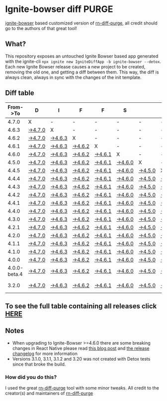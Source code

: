 # Ignite-bowser diff PURGE

[ignite-bowser](https://github.com/infinitered/ignite-bowser) based customized version of [rn-diff-purge](https://github.com/react-native-community/rn-diff-purge/), all credit should go to the authors of that great tool!

## What?

This repository exposes an untouched Ignite Bowser based app generated with the ignite-cli
`npx ignite new IgniteDiffApp -b ignite-bowser --detox`. Each new Ignite Bowser release causes a new project to be created, removing the old one, and getting a diff between them. This way, the diff is always clean, always in sync with the changes of the init template.

## Diff table

| From->To     | D                                                                                                         | I                                                                                                         | F                                                                                                         | F                                                                                                         | S                                                                                                         |                                                                                                           | =                                                                                                         | =                                                                                                         |                                                                                                           | F                                                                                                         | U                                                                                                         | N                                                                                                         |                                                                                                           |                                                                                                           |                                                                                                           |                                                                                                           |                                                                                                           |                                                                                                           |                                                                                                                  |     |
| ------------ | --------------------------------------------------------------------------------------------------------- | --------------------------------------------------------------------------------------------------------- | --------------------------------------------------------------------------------------------------------- | --------------------------------------------------------------------------------------------------------- | --------------------------------------------------------------------------------------------------------- | --------------------------------------------------------------------------------------------------------- | --------------------------------------------------------------------------------------------------------- | --------------------------------------------------------------------------------------------------------- | --------------------------------------------------------------------------------------------------------- | --------------------------------------------------------------------------------------------------------- | --------------------------------------------------------------------------------------------------------- | --------------------------------------------------------------------------------------------------------- | --------------------------------------------------------------------------------------------------------- | --------------------------------------------------------------------------------------------------------- | --------------------------------------------------------------------------------------------------------- | --------------------------------------------------------------------------------------------------------- | --------------------------------------------------------------------------------------------------------- | --------------------------------------------------------------------------------------------------------- | ---------------------------------------------------------------------------------------------------------------- | --- |
| 4.7.0        | X                                                                                                         | -                                                                                                         | -                                                                                                         | -                                                                                                         | -                                                                                                         | -                                                                                                         | -                                                                                                         | -                                                                                                         | -                                                                                                         | -                                                                                                         | -                                                                                                         | -                                                                                                         | -                                                                                                         | -                                                                                                         | -                                                                                                         | -                                                                                                         | -                                                                                                         | -                                                                                                         | -                                                                                                                | -   |
| 4.6.3        | [->4.7.0](https://github.com/nirre7/ignite-bowser-diff-purge/compare/release/4.6.3..release/4.7.0)        | X                                                                                                         | -                                                                                                         | -                                                                                                         | -                                                                                                         | -                                                                                                         | -                                                                                                         | -                                                                                                         | -                                                                                                         | -                                                                                                         | -                                                                                                         | -                                                                                                         | -                                                                                                         | -                                                                                                         | -                                                                                                         | -                                                                                                         | -                                                                                                         | -                                                                                                         | -                                                                                                                | -   |
| 4.6.2        | [->4.7.0](https://github.com/nirre7/ignite-bowser-diff-purge/compare/release/4.6.2..release/4.7.0)        | [->4.6.3](https://github.com/nirre7/ignite-bowser-diff-purge/compare/release/4.6.2..release/4.6.3)        | X                                                                                                         | -                                                                                                         | -                                                                                                         | -                                                                                                         | -                                                                                                         | -                                                                                                         | -                                                                                                         | -                                                                                                         | -                                                                                                         | -                                                                                                         | -                                                                                                         | -                                                                                                         | -                                                                                                         | -                                                                                                         | -                                                                                                         | -                                                                                                         | -                                                                                                                | -   |
| 4.6.1        | [->4.7.0](https://github.com/nirre7/ignite-bowser-diff-purge/compare/release/4.6.1..release/4.7.0)        | [->4.6.3](https://github.com/nirre7/ignite-bowser-diff-purge/compare/release/4.6.1..release/4.6.3)        | [->4.6.2](https://github.com/nirre7/ignite-bowser-diff-purge/compare/release/4.6.1..release/4.6.2)        | X                                                                                                         | -                                                                                                         | -                                                                                                         | -                                                                                                         | -                                                                                                         | -                                                                                                         | -                                                                                                         | -                                                                                                         | -                                                                                                         | -                                                                                                         | -                                                                                                         | -                                                                                                         | -                                                                                                         | -                                                                                                         | -                                                                                                         | -                                                                                                                | -   |
| 4.6.0        | [->4.7.0](https://github.com/nirre7/ignite-bowser-diff-purge/compare/release/4.6.0..release/4.7.0)        | [->4.6.3](https://github.com/nirre7/ignite-bowser-diff-purge/compare/release/4.6.0..release/4.6.3)        | [->4.6.2](https://github.com/nirre7/ignite-bowser-diff-purge/compare/release/4.6.0..release/4.6.2)        | [->4.6.1](https://github.com/nirre7/ignite-bowser-diff-purge/compare/release/4.6.0..release/4.6.1)        | X                                                                                                         | -                                                                                                         | -                                                                                                         | -                                                                                                         | -                                                                                                         | -                                                                                                         | -                                                                                                         | -                                                                                                         | -                                                                                                         | -                                                                                                         | -                                                                                                         | -                                                                                                         | -                                                                                                         | -                                                                                                         | -                                                                                                                | -   |
| 4.5.0        | [->4.7.0](https://github.com/nirre7/ignite-bowser-diff-purge/compare/release/4.5.0..release/4.7.0)        | [->4.6.3](https://github.com/nirre7/ignite-bowser-diff-purge/compare/release/4.5.0..release/4.6.3)        | [->4.6.2](https://github.com/nirre7/ignite-bowser-diff-purge/compare/release/4.5.0..release/4.6.2)        | [->4.6.1](https://github.com/nirre7/ignite-bowser-diff-purge/compare/release/4.5.0..release/4.6.1)        | [->4.6.0](https://github.com/nirre7/ignite-bowser-diff-purge/compare/release/4.5.0..release/4.6.0)        | X                                                                                                         | -                                                                                                         | -                                                                                                         | -                                                                                                         | -                                                                                                         | -                                                                                                         | -                                                                                                         | -                                                                                                         | -                                                                                                         | -                                                                                                         | -                                                                                                         | -                                                                                                         | -                                                                                                         | -                                                                                                                | -   |
| 4.4.5        | [->4.7.0](https://github.com/nirre7/ignite-bowser-diff-purge/compare/release/4.4.5..release/4.7.0)        | [->4.6.3](https://github.com/nirre7/ignite-bowser-diff-purge/compare/release/4.4.5..release/4.6.3)        | [->4.6.2](https://github.com/nirre7/ignite-bowser-diff-purge/compare/release/4.4.5..release/4.6.2)        | [->4.6.1](https://github.com/nirre7/ignite-bowser-diff-purge/compare/release/4.4.5..release/4.6.1)        | [->4.6.0](https://github.com/nirre7/ignite-bowser-diff-purge/compare/release/4.4.5..release/4.6.0)        | [->4.5.0](https://github.com/nirre7/ignite-bowser-diff-purge/compare/release/4.4.5..release/4.5.0)        | X                                                                                                         | -                                                                                                         | -                                                                                                         | -                                                                                                         | -                                                                                                         | -                                                                                                         | -                                                                                                         | -                                                                                                         | -                                                                                                         | -                                                                                                         | -                                                                                                         | -                                                                                                         | -                                                                                                                | -   |
| 4.4.4        | [->4.7.0](https://github.com/nirre7/ignite-bowser-diff-purge/compare/release/4.4.4..release/4.7.0)        | [->4.6.3](https://github.com/nirre7/ignite-bowser-diff-purge/compare/release/4.4.4..release/4.6.3)        | [->4.6.2](https://github.com/nirre7/ignite-bowser-diff-purge/compare/release/4.4.4..release/4.6.2)        | [->4.6.1](https://github.com/nirre7/ignite-bowser-diff-purge/compare/release/4.4.4..release/4.6.1)        | [->4.6.0](https://github.com/nirre7/ignite-bowser-diff-purge/compare/release/4.4.4..release/4.6.0)        | [->4.5.0](https://github.com/nirre7/ignite-bowser-diff-purge/compare/release/4.4.4..release/4.5.0)        | [->4.4.5](https://github.com/nirre7/ignite-bowser-diff-purge/compare/release/4.4.4..release/4.4.5)        | X                                                                                                         | -                                                                                                         | -                                                                                                         | -                                                                                                         | -                                                                                                         | -                                                                                                         | -                                                                                                         | -                                                                                                         | -                                                                                                         | -                                                                                                         | -                                                                                                         | -                                                                                                                | -   |
| 4.4.3        | [->4.7.0](https://github.com/nirre7/ignite-bowser-diff-purge/compare/release/4.4.3..release/4.7.0)        | [->4.6.3](https://github.com/nirre7/ignite-bowser-diff-purge/compare/release/4.4.3..release/4.6.3)        | [->4.6.2](https://github.com/nirre7/ignite-bowser-diff-purge/compare/release/4.4.3..release/4.6.2)        | [->4.6.1](https://github.com/nirre7/ignite-bowser-diff-purge/compare/release/4.4.3..release/4.6.1)        | [->4.6.0](https://github.com/nirre7/ignite-bowser-diff-purge/compare/release/4.4.3..release/4.6.0)        | [->4.5.0](https://github.com/nirre7/ignite-bowser-diff-purge/compare/release/4.4.3..release/4.5.0)        | [->4.4.5](https://github.com/nirre7/ignite-bowser-diff-purge/compare/release/4.4.3..release/4.4.5)        | [->4.4.4](https://github.com/nirre7/ignite-bowser-diff-purge/compare/release/4.4.3..release/4.4.4)        | X                                                                                                         | -                                                                                                         | -                                                                                                         | -                                                                                                         | -                                                                                                         | -                                                                                                         | -                                                                                                         | -                                                                                                         | -                                                                                                         | -                                                                                                         | -                                                                                                                | -   |
| 4.4.2        | [->4.7.0](https://github.com/nirre7/ignite-bowser-diff-purge/compare/release/4.4.2..release/4.7.0)        | [->4.6.3](https://github.com/nirre7/ignite-bowser-diff-purge/compare/release/4.4.2..release/4.6.3)        | [->4.6.2](https://github.com/nirre7/ignite-bowser-diff-purge/compare/release/4.4.2..release/4.6.2)        | [->4.6.1](https://github.com/nirre7/ignite-bowser-diff-purge/compare/release/4.4.2..release/4.6.1)        | [->4.6.0](https://github.com/nirre7/ignite-bowser-diff-purge/compare/release/4.4.2..release/4.6.0)        | [->4.5.0](https://github.com/nirre7/ignite-bowser-diff-purge/compare/release/4.4.2..release/4.5.0)        | [->4.4.5](https://github.com/nirre7/ignite-bowser-diff-purge/compare/release/4.4.2..release/4.4.5)        | [->4.4.4](https://github.com/nirre7/ignite-bowser-diff-purge/compare/release/4.4.2..release/4.4.4)        | [->4.4.3](https://github.com/nirre7/ignite-bowser-diff-purge/compare/release/4.4.2..release/4.4.3)        | X                                                                                                         | -                                                                                                         | -                                                                                                         | -                                                                                                         | -                                                                                                         | -                                                                                                         | -                                                                                                         | -                                                                                                         | -                                                                                                         | -                                                                                                                | -   |
| 4.4.1        | [->4.7.0](https://github.com/nirre7/ignite-bowser-diff-purge/compare/release/4.4.1..release/4.7.0)        | [->4.6.3](https://github.com/nirre7/ignite-bowser-diff-purge/compare/release/4.4.1..release/4.6.3)        | [->4.6.2](https://github.com/nirre7/ignite-bowser-diff-purge/compare/release/4.4.1..release/4.6.2)        | [->4.6.1](https://github.com/nirre7/ignite-bowser-diff-purge/compare/release/4.4.1..release/4.6.1)        | [->4.6.0](https://github.com/nirre7/ignite-bowser-diff-purge/compare/release/4.4.1..release/4.6.0)        | [->4.5.0](https://github.com/nirre7/ignite-bowser-diff-purge/compare/release/4.4.1..release/4.5.0)        | [->4.4.5](https://github.com/nirre7/ignite-bowser-diff-purge/compare/release/4.4.1..release/4.4.5)        | [->4.4.4](https://github.com/nirre7/ignite-bowser-diff-purge/compare/release/4.4.1..release/4.4.4)        | [->4.4.3](https://github.com/nirre7/ignite-bowser-diff-purge/compare/release/4.4.1..release/4.4.3)        | [->4.4.2](https://github.com/nirre7/ignite-bowser-diff-purge/compare/release/4.4.1..release/4.4.2)        | X                                                                                                         | -                                                                                                         | -                                                                                                         | -                                                                                                         | -                                                                                                         | -                                                                                                         | -                                                                                                         | -                                                                                                         | -                                                                                                                | -   |
| 4.4.0        | [->4.7.0](https://github.com/nirre7/ignite-bowser-diff-purge/compare/release/4.4.0..release/4.7.0)        | [->4.6.3](https://github.com/nirre7/ignite-bowser-diff-purge/compare/release/4.4.0..release/4.6.3)        | [->4.6.2](https://github.com/nirre7/ignite-bowser-diff-purge/compare/release/4.4.0..release/4.6.2)        | [->4.6.1](https://github.com/nirre7/ignite-bowser-diff-purge/compare/release/4.4.0..release/4.6.1)        | [->4.6.0](https://github.com/nirre7/ignite-bowser-diff-purge/compare/release/4.4.0..release/4.6.0)        | [->4.5.0](https://github.com/nirre7/ignite-bowser-diff-purge/compare/release/4.4.0..release/4.5.0)        | [->4.4.5](https://github.com/nirre7/ignite-bowser-diff-purge/compare/release/4.4.0..release/4.4.5)        | [->4.4.4](https://github.com/nirre7/ignite-bowser-diff-purge/compare/release/4.4.0..release/4.4.4)        | [->4.4.3](https://github.com/nirre7/ignite-bowser-diff-purge/compare/release/4.4.0..release/4.4.3)        | [->4.4.2](https://github.com/nirre7/ignite-bowser-diff-purge/compare/release/4.4.0..release/4.4.2)        | [->4.4.1](https://github.com/nirre7/ignite-bowser-diff-purge/compare/release/4.4.0..release/4.4.1)        | X                                                                                                         | -                                                                                                         | -                                                                                                         | -                                                                                                         | -                                                                                                         | -                                                                                                         | -                                                                                                         | -                                                                                                                | -   |
| 4.3.0        | [->4.7.0](https://github.com/nirre7/ignite-bowser-diff-purge/compare/release/4.3.0..release/4.7.0)        | [->4.6.3](https://github.com/nirre7/ignite-bowser-diff-purge/compare/release/4.3.0..release/4.6.3)        | [->4.6.2](https://github.com/nirre7/ignite-bowser-diff-purge/compare/release/4.3.0..release/4.6.2)        | [->4.6.1](https://github.com/nirre7/ignite-bowser-diff-purge/compare/release/4.3.0..release/4.6.1)        | [->4.6.0](https://github.com/nirre7/ignite-bowser-diff-purge/compare/release/4.3.0..release/4.6.0)        | [->4.5.0](https://github.com/nirre7/ignite-bowser-diff-purge/compare/release/4.3.0..release/4.5.0)        | [->4.4.5](https://github.com/nirre7/ignite-bowser-diff-purge/compare/release/4.3.0..release/4.4.5)        | [->4.4.4](https://github.com/nirre7/ignite-bowser-diff-purge/compare/release/4.3.0..release/4.4.4)        | [->4.4.3](https://github.com/nirre7/ignite-bowser-diff-purge/compare/release/4.3.0..release/4.4.3)        | [->4.4.2](https://github.com/nirre7/ignite-bowser-diff-purge/compare/release/4.3.0..release/4.4.2)        | [->4.4.1](https://github.com/nirre7/ignite-bowser-diff-purge/compare/release/4.3.0..release/4.4.1)        | [->4.4.0](https://github.com/nirre7/ignite-bowser-diff-purge/compare/release/4.3.0..release/4.4.0)        | X                                                                                                         | -                                                                                                         | -                                                                                                         | -                                                                                                         | -                                                                                                         | -                                                                                                         | -                                                                                                                | -   |
| 4.2.1        | [->4.7.0](https://github.com/nirre7/ignite-bowser-diff-purge/compare/release/4.2.1..release/4.7.0)        | [->4.6.3](https://github.com/nirre7/ignite-bowser-diff-purge/compare/release/4.2.1..release/4.6.3)        | [->4.6.2](https://github.com/nirre7/ignite-bowser-diff-purge/compare/release/4.2.1..release/4.6.2)        | [->4.6.1](https://github.com/nirre7/ignite-bowser-diff-purge/compare/release/4.2.1..release/4.6.1)        | [->4.6.0](https://github.com/nirre7/ignite-bowser-diff-purge/compare/release/4.2.1..release/4.6.0)        | [->4.5.0](https://github.com/nirre7/ignite-bowser-diff-purge/compare/release/4.2.1..release/4.5.0)        | [->4.4.5](https://github.com/nirre7/ignite-bowser-diff-purge/compare/release/4.2.1..release/4.4.5)        | [->4.4.4](https://github.com/nirre7/ignite-bowser-diff-purge/compare/release/4.2.1..release/4.4.4)        | [->4.4.3](https://github.com/nirre7/ignite-bowser-diff-purge/compare/release/4.2.1..release/4.4.3)        | [->4.4.2](https://github.com/nirre7/ignite-bowser-diff-purge/compare/release/4.2.1..release/4.4.2)        | [->4.4.1](https://github.com/nirre7/ignite-bowser-diff-purge/compare/release/4.2.1..release/4.4.1)        | [->4.4.0](https://github.com/nirre7/ignite-bowser-diff-purge/compare/release/4.2.1..release/4.4.0)        | [->4.3.0](https://github.com/nirre7/ignite-bowser-diff-purge/compare/release/4.2.1..release/4.3.0)        | X                                                                                                         | -                                                                                                         | -                                                                                                         | -                                                                                                         | -                                                                                                         | -                                                                                                                | -   |
| 4.2.0        | [->4.7.0](https://github.com/nirre7/ignite-bowser-diff-purge/compare/release/4.2.0..release/4.7.0)        | [->4.6.3](https://github.com/nirre7/ignite-bowser-diff-purge/compare/release/4.2.0..release/4.6.3)        | [->4.6.2](https://github.com/nirre7/ignite-bowser-diff-purge/compare/release/4.2.0..release/4.6.2)        | [->4.6.1](https://github.com/nirre7/ignite-bowser-diff-purge/compare/release/4.2.0..release/4.6.1)        | [->4.6.0](https://github.com/nirre7/ignite-bowser-diff-purge/compare/release/4.2.0..release/4.6.0)        | [->4.5.0](https://github.com/nirre7/ignite-bowser-diff-purge/compare/release/4.2.0..release/4.5.0)        | [->4.4.5](https://github.com/nirre7/ignite-bowser-diff-purge/compare/release/4.2.0..release/4.4.5)        | [->4.4.4](https://github.com/nirre7/ignite-bowser-diff-purge/compare/release/4.2.0..release/4.4.4)        | [->4.4.3](https://github.com/nirre7/ignite-bowser-diff-purge/compare/release/4.2.0..release/4.4.3)        | [->4.4.2](https://github.com/nirre7/ignite-bowser-diff-purge/compare/release/4.2.0..release/4.4.2)        | [->4.4.1](https://github.com/nirre7/ignite-bowser-diff-purge/compare/release/4.2.0..release/4.4.1)        | [->4.4.0](https://github.com/nirre7/ignite-bowser-diff-purge/compare/release/4.2.0..release/4.4.0)        | [->4.3.0](https://github.com/nirre7/ignite-bowser-diff-purge/compare/release/4.2.0..release/4.3.0)        | [->4.2.1](https://github.com/nirre7/ignite-bowser-diff-purge/compare/release/4.2.0..release/4.2.1)        | X                                                                                                         | -                                                                                                         | -                                                                                                         | -                                                                                                         | -                                                                                                                | -   |
| 4.1.1        | [->4.7.0](https://github.com/nirre7/ignite-bowser-diff-purge/compare/release/4.1.1..release/4.7.0)        | [->4.6.3](https://github.com/nirre7/ignite-bowser-diff-purge/compare/release/4.1.1..release/4.6.3)        | [->4.6.2](https://github.com/nirre7/ignite-bowser-diff-purge/compare/release/4.1.1..release/4.6.2)        | [->4.6.1](https://github.com/nirre7/ignite-bowser-diff-purge/compare/release/4.1.1..release/4.6.1)        | [->4.6.0](https://github.com/nirre7/ignite-bowser-diff-purge/compare/release/4.1.1..release/4.6.0)        | [->4.5.0](https://github.com/nirre7/ignite-bowser-diff-purge/compare/release/4.1.1..release/4.5.0)        | [->4.4.5](https://github.com/nirre7/ignite-bowser-diff-purge/compare/release/4.1.1..release/4.4.5)        | [->4.4.4](https://github.com/nirre7/ignite-bowser-diff-purge/compare/release/4.1.1..release/4.4.4)        | [->4.4.3](https://github.com/nirre7/ignite-bowser-diff-purge/compare/release/4.1.1..release/4.4.3)        | [->4.4.2](https://github.com/nirre7/ignite-bowser-diff-purge/compare/release/4.1.1..release/4.4.2)        | [->4.4.1](https://github.com/nirre7/ignite-bowser-diff-purge/compare/release/4.1.1..release/4.4.1)        | [->4.4.0](https://github.com/nirre7/ignite-bowser-diff-purge/compare/release/4.1.1..release/4.4.0)        | [->4.3.0](https://github.com/nirre7/ignite-bowser-diff-purge/compare/release/4.1.1..release/4.3.0)        | [->4.2.1](https://github.com/nirre7/ignite-bowser-diff-purge/compare/release/4.1.1..release/4.2.1)        | [->4.2.0](https://github.com/nirre7/ignite-bowser-diff-purge/compare/release/4.1.1..release/4.2.0)        | X                                                                                                         | -                                                                                                         | -                                                                                                         | -                                                                                                                | -   |
| 4.1.0        | [->4.7.0](https://github.com/nirre7/ignite-bowser-diff-purge/compare/release/4.1.0..release/4.7.0)        | [->4.6.3](https://github.com/nirre7/ignite-bowser-diff-purge/compare/release/4.1.0..release/4.6.3)        | [->4.6.2](https://github.com/nirre7/ignite-bowser-diff-purge/compare/release/4.1.0..release/4.6.2)        | [->4.6.1](https://github.com/nirre7/ignite-bowser-diff-purge/compare/release/4.1.0..release/4.6.1)        | [->4.6.0](https://github.com/nirre7/ignite-bowser-diff-purge/compare/release/4.1.0..release/4.6.0)        | [->4.5.0](https://github.com/nirre7/ignite-bowser-diff-purge/compare/release/4.1.0..release/4.5.0)        | [->4.4.5](https://github.com/nirre7/ignite-bowser-diff-purge/compare/release/4.1.0..release/4.4.5)        | [->4.4.4](https://github.com/nirre7/ignite-bowser-diff-purge/compare/release/4.1.0..release/4.4.4)        | [->4.4.3](https://github.com/nirre7/ignite-bowser-diff-purge/compare/release/4.1.0..release/4.4.3)        | [->4.4.2](https://github.com/nirre7/ignite-bowser-diff-purge/compare/release/4.1.0..release/4.4.2)        | [->4.4.1](https://github.com/nirre7/ignite-bowser-diff-purge/compare/release/4.1.0..release/4.4.1)        | [->4.4.0](https://github.com/nirre7/ignite-bowser-diff-purge/compare/release/4.1.0..release/4.4.0)        | [->4.3.0](https://github.com/nirre7/ignite-bowser-diff-purge/compare/release/4.1.0..release/4.3.0)        | [->4.2.1](https://github.com/nirre7/ignite-bowser-diff-purge/compare/release/4.1.0..release/4.2.1)        | [->4.2.0](https://github.com/nirre7/ignite-bowser-diff-purge/compare/release/4.1.0..release/4.2.0)        | [->4.1.1](https://github.com/nirre7/ignite-bowser-diff-purge/compare/release/4.1.0..release/4.1.1)        | X                                                                                                         | -                                                                                                         | -                                                                                                                | -   |
| 4.0.0        | [->4.7.0](https://github.com/nirre7/ignite-bowser-diff-purge/compare/release/4.0.0..release/4.7.0)        | [->4.6.3](https://github.com/nirre7/ignite-bowser-diff-purge/compare/release/4.0.0..release/4.6.3)        | [->4.6.2](https://github.com/nirre7/ignite-bowser-diff-purge/compare/release/4.0.0..release/4.6.2)        | [->4.6.1](https://github.com/nirre7/ignite-bowser-diff-purge/compare/release/4.0.0..release/4.6.1)        | [->4.6.0](https://github.com/nirre7/ignite-bowser-diff-purge/compare/release/4.0.0..release/4.6.0)        | [->4.5.0](https://github.com/nirre7/ignite-bowser-diff-purge/compare/release/4.0.0..release/4.5.0)        | [->4.4.5](https://github.com/nirre7/ignite-bowser-diff-purge/compare/release/4.0.0..release/4.4.5)        | [->4.4.4](https://github.com/nirre7/ignite-bowser-diff-purge/compare/release/4.0.0..release/4.4.4)        | [->4.4.3](https://github.com/nirre7/ignite-bowser-diff-purge/compare/release/4.0.0..release/4.4.3)        | [->4.4.2](https://github.com/nirre7/ignite-bowser-diff-purge/compare/release/4.0.0..release/4.4.2)        | [->4.4.1](https://github.com/nirre7/ignite-bowser-diff-purge/compare/release/4.0.0..release/4.4.1)        | [->4.4.0](https://github.com/nirre7/ignite-bowser-diff-purge/compare/release/4.0.0..release/4.4.0)        | [->4.3.0](https://github.com/nirre7/ignite-bowser-diff-purge/compare/release/4.0.0..release/4.3.0)        | [->4.2.1](https://github.com/nirre7/ignite-bowser-diff-purge/compare/release/4.0.0..release/4.2.1)        | [->4.2.0](https://github.com/nirre7/ignite-bowser-diff-purge/compare/release/4.0.0..release/4.2.0)        | [->4.1.1](https://github.com/nirre7/ignite-bowser-diff-purge/compare/release/4.0.0..release/4.1.1)        | [->4.1.0](https://github.com/nirre7/ignite-bowser-diff-purge/compare/release/4.0.0..release/4.1.0)        | X                                                                                                         | -                                                                                                                | -   |
| 4.0.0-beta.4 | [->4.7.0](https://github.com/nirre7/ignite-bowser-diff-purge/compare/release/4.0.0-beta.4..release/4.7.0) | [->4.6.3](https://github.com/nirre7/ignite-bowser-diff-purge/compare/release/4.0.0-beta.4..release/4.6.3) | [->4.6.2](https://github.com/nirre7/ignite-bowser-diff-purge/compare/release/4.0.0-beta.4..release/4.6.2) | [->4.6.1](https://github.com/nirre7/ignite-bowser-diff-purge/compare/release/4.0.0-beta.4..release/4.6.1) | [->4.6.0](https://github.com/nirre7/ignite-bowser-diff-purge/compare/release/4.0.0-beta.4..release/4.6.0) | [->4.5.0](https://github.com/nirre7/ignite-bowser-diff-purge/compare/release/4.0.0-beta.4..release/4.5.0) | [->4.4.5](https://github.com/nirre7/ignite-bowser-diff-purge/compare/release/4.0.0-beta.4..release/4.4.5) | [->4.4.4](https://github.com/nirre7/ignite-bowser-diff-purge/compare/release/4.0.0-beta.4..release/4.4.4) | [->4.4.3](https://github.com/nirre7/ignite-bowser-diff-purge/compare/release/4.0.0-beta.4..release/4.4.3) | [->4.4.2](https://github.com/nirre7/ignite-bowser-diff-purge/compare/release/4.0.0-beta.4..release/4.4.2) | [->4.4.1](https://github.com/nirre7/ignite-bowser-diff-purge/compare/release/4.0.0-beta.4..release/4.4.1) | [->4.4.0](https://github.com/nirre7/ignite-bowser-diff-purge/compare/release/4.0.0-beta.4..release/4.4.0) | [->4.3.0](https://github.com/nirre7/ignite-bowser-diff-purge/compare/release/4.0.0-beta.4..release/4.3.0) | [->4.2.1](https://github.com/nirre7/ignite-bowser-diff-purge/compare/release/4.0.0-beta.4..release/4.2.1) | [->4.2.0](https://github.com/nirre7/ignite-bowser-diff-purge/compare/release/4.0.0-beta.4..release/4.2.0) | [->4.1.1](https://github.com/nirre7/ignite-bowser-diff-purge/compare/release/4.0.0-beta.4..release/4.1.1) | [->4.1.0](https://github.com/nirre7/ignite-bowser-diff-purge/compare/release/4.0.0-beta.4..release/4.1.0) | [->4.0.0](https://github.com/nirre7/ignite-bowser-diff-purge/compare/release/4.0.0-beta.4..release/4.0.0) | X                                                                                                                | -   |
| 3.2.0        | [->4.7.0](https://github.com/nirre7/ignite-bowser-diff-purge/compare/release/3.2.0..release/4.7.0)        | [->4.6.3](https://github.com/nirre7/ignite-bowser-diff-purge/compare/release/3.2.0..release/4.6.3)        | [->4.6.2](https://github.com/nirre7/ignite-bowser-diff-purge/compare/release/3.2.0..release/4.6.2)        | [->4.6.1](https://github.com/nirre7/ignite-bowser-diff-purge/compare/release/3.2.0..release/4.6.1)        | [->4.6.0](https://github.com/nirre7/ignite-bowser-diff-purge/compare/release/3.2.0..release/4.6.0)        | [->4.5.0](https://github.com/nirre7/ignite-bowser-diff-purge/compare/release/3.2.0..release/4.5.0)        | [->4.4.5](https://github.com/nirre7/ignite-bowser-diff-purge/compare/release/3.2.0..release/4.4.5)        | [->4.4.4](https://github.com/nirre7/ignite-bowser-diff-purge/compare/release/3.2.0..release/4.4.4)        | [->4.4.3](https://github.com/nirre7/ignite-bowser-diff-purge/compare/release/3.2.0..release/4.4.3)        | [->4.4.2](https://github.com/nirre7/ignite-bowser-diff-purge/compare/release/3.2.0..release/4.4.2)        | [->4.4.1](https://github.com/nirre7/ignite-bowser-diff-purge/compare/release/3.2.0..release/4.4.1)        | [->4.4.0](https://github.com/nirre7/ignite-bowser-diff-purge/compare/release/3.2.0..release/4.4.0)        | [->4.3.0](https://github.com/nirre7/ignite-bowser-diff-purge/compare/release/3.2.0..release/4.3.0)        | [->4.2.1](https://github.com/nirre7/ignite-bowser-diff-purge/compare/release/3.2.0..release/4.2.1)        | [->4.2.0](https://github.com/nirre7/ignite-bowser-diff-purge/compare/release/3.2.0..release/4.2.0)        | [->4.1.1](https://github.com/nirre7/ignite-bowser-diff-purge/compare/release/3.2.0..release/4.1.1)        | [->4.1.0](https://github.com/nirre7/ignite-bowser-diff-purge/compare/release/3.2.0..release/4.1.0)        | [->4.0.0](https://github.com/nirre7/ignite-bowser-diff-purge/compare/release/3.2.0..release/4.0.0)        | [->4.0.0-beta.4](https://github.com/nirre7/ignite-bowser-diff-purge/compare/release/3.2.0..release/4.0.0-beta.4) | X   |

## To see the full table containing all releases click [HERE](https://nirre7.github.io/ignite-bowser-diff-purge/)

## Notes

- When upgrading to Ignite-Bowser >=4.6.0 there are some breaking changes in React Native please read [this blog post](https://facebook.github.io/react-native/blog/2019/07/03/version-60) and [the release changelog](https://github.com/react-native-community/releases/blob/master/CHANGELOG.md#060) for more information
- Versions 3.1.0, 3.1.1, 3.1.2 and 3.20 was not created with Detox tests since that broke the build.

### How did you do this?

I used the great [rn-diff-purge](https://github.com/react-native-community/rn-diff-purge/) tool with some minor tweaks. 
All credit to the creator(s) and maintainers of [rn-diff-purge](https://github.com/react-native-community/rn-diff-purge/)


